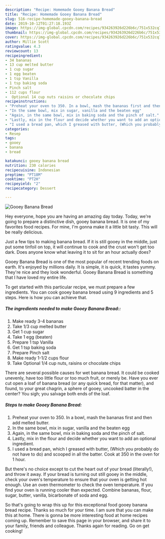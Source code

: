 ```yaml
---
description: "Recipe: Homemade Gooey Banana Bread"
title: "Recipe: Homemade Gooey Banana Bread"
slug: 516-recipe-homemade-gooey-banana-bread
date: 2019-10-12T01:27:18.193Z
image: https://img-global.cpcdn.com/recipes/934263926d226b6c/751x532cq70/gooey-banana-bread-recipe-main-photo.jpg
thumbnail: https://img-global.cpcdn.com/recipes/934263926d226b6c/751x532cq70/gooey-banana-bread-recipe-main-photo.jpg
cover: https://img-global.cpcdn.com/recipes/934263926d226b6c/751x532cq70/gooey-banana-bread-recipe-main-photo.jpg
author: Millie Scott
ratingvalue: 4.3
reviewcount: 13
recipeingredient:
- 34 bananas
- 13 cup melted butter
- 1 cup sugar
- 1 egg beaten
- 1 tsp Vanilla
- 1 tsp baking soda
- Pinch salt
- 112 cups flour
-  Optional 14 cup nuts raisins or chocolate chips
recipeinstructions:
- "Preheat your oven to 350. In a bowl, mash the bananas first and then add melted butter."
- "In the same bowl, mix in sugar, vanilla and the beaten egg"
- "Again, in the same bowl, mix in baking soda and the pinch of salt."
- "Lastly, mix in the flour and decide whether you want to add an optional ingredient."
- "I used a bread pan, which I greased with butter, (Which you probably do not have to do) and scooped in all the batter. Cook at 350 in the oven for 1 hour."
categories:
- Resep
tags:
- gooey
- banana
- bread

katakunci: gooey banana bread
nutrition: 230 calories
recipecuisine: Indonesian
preptime: "PT18M"
cooktime: "PT2H"
recipeyield: "2"
recipecategory: Dessert

---
```



![Gooey Banana Bread](https://img-global.cpcdn.com/recipes/934263926d226b6c/751x532cq70/gooey-banana-bread-recipe-main-photo.jpg)

Hey everyone, hope you are having an amazing day today. Today, we're going to prepare a distinctive dish, gooey banana bread. It is one of my favorites food recipes. For mine, I'm gonna make it a little bit tasty. This will be really delicious.

Just a few tips to making banana bread. If it is still gooey in the middle, just put some tinfoil on top, it will continue to cook and the crust won&#39;t get too dark. Does anyone know what leaving it to sit for an hour actually does?

Gooey Banana Bread is one of the most popular of recent trending foods on earth. It's enjoyed by millions daily. It is simple, it is quick, it tastes yummy. They're nice and they look wonderful. Gooey Banana Bread is something that I have loved my entire life.


To get started with this particular recipe, we must prepare a few ingredients. You can cook gooey banana bread using 9 ingredients and 5 steps. Here is how you can achieve that.

##### The ingredients needed to make Gooey Banana Bread::

1. Make ready 3-4 bananas
1. Take 1/3 cup melted butter
1. Get 1 cup sugar
1. Take 1 egg (beaten)
1. Prepare 1 tsp Vanilla
1. Get 1 tsp baking soda
1. Prepare Pinch salt
1. Make ready 1-1/2 cups flour
1. Take  Optional 1/4 cup nuts, raisins or chocolate chips


There are several possible causes for wet banana bread. It could be cooked unevenly, have too little flour or too much fruit, or merely be. Have you ever cut open a loaf of banana bread (or any quick bread, for that matter), and found, to your great chagrin, a sphere of gooey, uncooked batter in the center? You sigh; you salvage both ends of the loaf. 

##### Steps to make Gooey Banana Bread:

1. Preheat your oven to 350. In a bowl, mash the bananas first and then add melted butter.
1. In the same bowl, mix in sugar, vanilla and the beaten egg
1. Again, in the same bowl, mix in baking soda and the pinch of salt.
1. Lastly, mix in the flour and decide whether you want to add an optional ingredient.
1. I used a bread pan, which I greased with butter, (Which you probably do not have to do) and scooped in all the batter. Cook at 350 in the oven for 1 hour.


But there&#39;s no choice except to cut the heart out of your bread (literally!), and throw it away. If your bread is turning out still gooey in the middle, check your oven&#39;s temperature to ensure that your oven is getting hot enough. Use an oven thermometer to check the oven temperature. If you find your oven is running cooler than expected. Combine bananas, flour, sugar, butter, vanilla, bicarbonate of soda and egg. 

So that's going to wrap this up for this exceptional food gooey banana bread recipe. Thanks so much for your time. I am sure that you can make this at home. There is gonna be more interesting food at home recipes coming up. Remember to save this page in your browser, and share it to your family, friends and colleague. Thanks again for reading. Go on get cooking!
